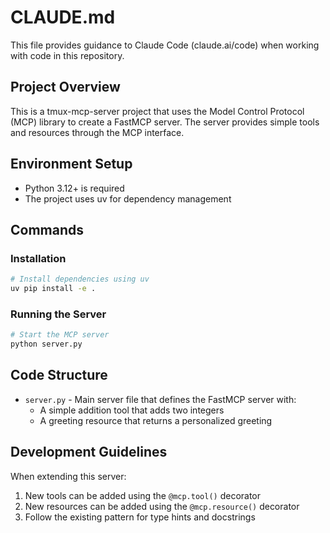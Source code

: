 # CLAUDE.md

This file provides guidance to Claude Code (claude.ai/code) when working with code in this repository.

## Project Overview

This is a tmux-mcp-server project that uses the Model Control Protocol (MCP) library to create a FastMCP server. The server provides simple tools and resources through the MCP interface.

## Environment Setup

- Python 3.12+ is required
- The project uses uv for dependency management

## Commands

### Installation

```bash
# Install dependencies using uv
uv pip install -e .
```

### Running the Server

```bash
# Start the MCP server
python server.py
```

## Code Structure

- `server.py` - Main server file that defines the FastMCP server with:
  - A simple addition tool that adds two integers
  - A greeting resource that returns a personalized greeting

## Development Guidelines

When extending this server:

1. New tools can be added using the `@mcp.tool()` decorator
2. New resources can be added using the `@mcp.resource()` decorator
3. Follow the existing pattern for type hints and docstrings